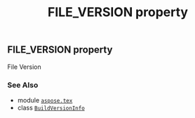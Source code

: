 ﻿---
title: FILE_VERSION property
second_title: Aspose.TeX for Python via .NET API References
description: 
type: docs
weight: 40
url: /python-net/aspose.tex/buildversioninfo/file_version/
is_root: false
---

## FILE_VERSION property


File Version

### See Also
* module [`aspose.tex`](../../)
* class [`BuildVersionInfo`](/tex/python-net/aspose.tex/buildversioninfo)
